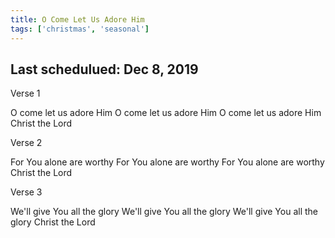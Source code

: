 ```yaml
---
title: O Come Let Us Adore Him
tags: ['christmas', 'seasonal']
---
```


## Last schedulued: Dec 8, 2019          

Verse 1

O come let us adore Him
O come let us adore Him
O come let us adore Him
Christ the Lord

Verse 2

For You alone are worthy
For You alone are worthy
For You alone are worthy
Christ the Lord

Verse 3

We'll give You all the glory
We'll give You all the glory
We'll give You all the glory
Christ the Lord
